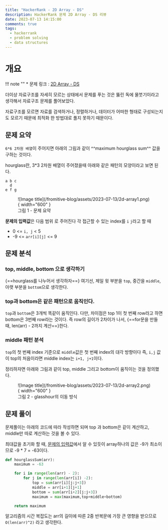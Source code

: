 ```yaml
---
title: "HackerRank - 2D Array - DS"
description: HackerRank 문제 2D Array - DS 리뷰
date: 2023-07-13 14:15:00
comments: true
tags:
  - hackerrank
  - problem solving
  - data structures
---
```


# 개요

!!! note ""
    * 문제 링크 : [2D Array - DS](https://www.hackerrank.com/challenges/2d-array/problem?isFullScreen=true)

더이상 자료구조를 자세히 모르는 상태에서 문제를 푸는 것은 뚫린 독에 물붓기이라고 생각해서 자료구조 문제를 풀어보았다.

자료구조를 모르면 자료를 검색하거나, 정렬하거나, 데이터가 어떠한 형태로 구성되는지도 모르기 때문에 최적화 한 방법대로 풀지 못하기 때문이다.

## 문제 요약

`6*6 2차원 배열`이 주어지면 아래의 그림과 같이 ^^maximum hourglass sum^^ 값을 구하는 것이다.

hourglass란, 3*3 2차원 배열이 주어졌을때 아래와 같은 패턴의 모양이라고 보면 된다.
``` title="hourglass pattern"
a b c
  d  
e f g
```

<figure markdown>
  ![Image title](/fromitive-blog/assets/2023-07-13/2d-array1.png){ width="600" }
  <figcaption>그림 1 - 문제 요약</figcaption>
</figure>

**문제의 입력값**은 다음 범위 로 주어진다
각 접근할 수 있는 index를 `i` `j`라고 할 때

* 0 <= `i, j` < 5
* -9 <= `arr[i][j]` <= 9


## 문제 분석

### top, middle, bottom 으로 생각하기
{==hourglass를 나누어서 생각하자==} 여기선, 제일 윗 부분을 `top`, 중간을 `middle`, 아랫 부분을 `bottom`으로 생각한다.

### top과 bottom은 같은 패턴으로 움직인다.
`top`과 `bottom`은 3개씩 똑같이 움직인다. 다만, 차이점은 top 1이 첫 번째 row라고 하면 bottom은 3번째 row라는 것이다. 즉 row의 길이가 2차이가 나서, {==for문을 만들 때, len(arr) - 2까지 계산==}한다.

### middle 패턴 분석
`top`의 첫 번째 index 기준으로 `middle`값은 첫 번째 index의 대각 방향이다 즉, `i,j` 값이 top의 처음이라면 middle index는 `i+1, j+1`이다.

정리하자면 아래와 그림과 같이 top, middle 그리고 bottom이 움직이는 것을 정의했다.

<figure markdown>
  ![Image title](/fromitive-blog/assets/2023-07-13/2d-array2.png){ width="600" }
  <figcaption>그림 2 - glasshour의 이동 방식</figcaption>
</figure>



## 문제 풀이

문제풀이는 아래의 코드에 따라 작성하면 되며 top 과 bottom은 같이 계산하고, middle만 따로 계산하는 것을 볼 수 있다.

최대값을 초기화 할 때, [문제의 입력값](/fromitive-blog/coding-interview/2023-07-13-hackerrank-1/#_2)에서 알 수 있듯이 array하나의 값은 -9가 최소이므로 -9 * 7 = -63이다.
``` python title="hourglasssum.py" linenums="1"
def hourglassSum(arr):
    maximum = -63

    for i in range(len(arr) - 2):
        for j in range(len(arr[i]) -2):
            top = sum(arr[i][j:j+3])
            middle = arr[i+1][j+1]
            bottom = sum(arr[i+2][j:j+3])
            maximum = max(maximum,top+middle+bottom)

    return maximum
```

알고리즘의 시간 복잡도는 arr의 길이에 따른 2중 반복문에 가장 큰 영향을 받으므로 `O(len(arr)^2)` 라고 생각한다.